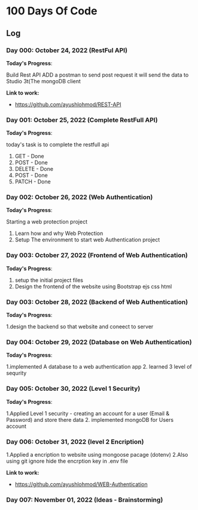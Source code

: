 # 100 Days Of Code

## Log

### Day 000: October 24, 2022 (RestFul API)

**Today's Progress**:

Build Rest API 
ADD a postman to send post request it will send the data to Studio 3t(The mongoDB client

**Link to work:**

- <https://github.com/ayushlohmod/REST-API>

### Day 001: October 25, 2022 (Complete RestFull API)

**Today's Progress**:

today's task is to complete the restfull api
1. GET - Done
2. POST - Done
3. DELETE - Done
4. POST - Done
5. PATCH - Done


### Day 002: October 26, 2022 (Web Authentication)

**Today's Progress**:

Starting a web protection project
1. Learn how and why Web Protection
2. Setup The environment to start web Authentication project 

### Day 003: October 27, 2022 (Frontend of Web Authentication)

**Today's Progress**:

1. setup the initial project files
2. Design the frontend of the website using Bootstrap ejs css html

### Day 003: October 28, 2022 (Backend of Web Authentication)

**Today's Progress**:

1.design the backend so that website and coneect to server

### Day 004: October 29, 2022 (Database on Web Authentication)

**Today's Progress**:

1.implemented A database to a web authentication app
2. learned 3 level of sequrity

### Day 005: October 30, 2022 (Level 1 Security)

**Today's Progress**:

1.Applied Level 1 security - creating an account for a user (Email & Password) and store there data
2. implemented mongoDB for Users account

### Day 006: October 31, 2022 (level 2 Encription)

1.Applied a encription to website using mongoose pacage (dotenv)
2.Also using git ignore hide the encrption key in .env file

**Link to work:**

- <https://github.com/ayushlohmod/WEB-Authentication>




### Day 007: November 01, 2022 (Ideas - Brainstorming)









